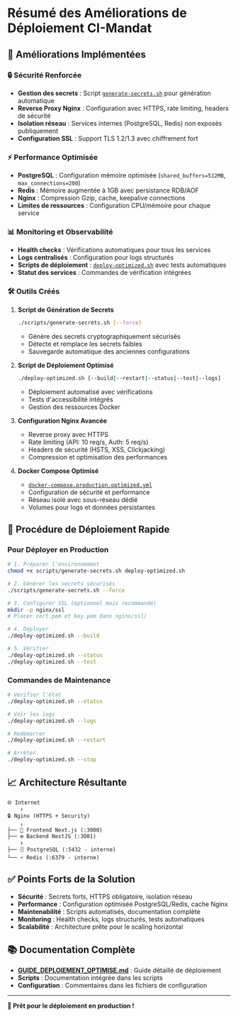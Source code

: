 # Résumé des Améliorations de Déploiement CI-Mandat

## 🎯 Améliorations Implémentées

### 🔒 Sécurité Renforcée
- **Gestion des secrets** : Script [`generate-secrets.sh`](scripts/generate-secrets.sh) pour génération automatique
- **Reverse Proxy Nginx** : Configuration avec HTTPS, rate limiting, headers de sécurité
- **Isolation réseau** : Services internes (PostgreSQL, Redis) non exposés publiquement
- **Configuration SSL** : Support TLS 1.2/1.3 avec chiffrement fort

### ⚡ Performance Optimisée
- **PostgreSQL** : Configuration mémoire optimisée (`shared_buffers=512MB`, `max_connections=200`)
- **Redis** : Mémoire augmentée à 1GB avec persistance RDB/AOF
- **Nginx** : Compression Gzip, cache, keepalive connections
- **Limites de ressources** : Configuration CPU/mémoire pour chaque service

### 📊 Monitoring et Observabilité
- **Health checks** : Vérifications automatiques pour tous les services
- **Logs centralisés** : Configuration pour logs structurés
- **Scripts de déploiement** : [`deploy-optimized.sh`](deploy-optimized.sh) avec tests automatiques
- **Statut des services** : Commandes de vérification intégrées

### 🛠️ Outils Créés

1. **Script de Génération de Secrets**
   ```bash
   ./scripts/generate-secrets.sh [--force]
   ```
   - Génère des secrets cryptographiquement sécurisés
   - Détecte et remplace les secrets faibles
   - Sauvegarde automatique des anciennes configurations

2. **Script de Déploiement Optimisé**
   ```bash
   ./deploy-optimized.sh [--build|--restart|--status|--test|--logs]
   ```
   - Déploiement automatisé avec vérifications
   - Tests d'accessibilité intégrés
   - Gestion des ressources Docker

3. **Configuration Nginx Avancée**
   - Reverse proxy avec HTTPS
   - Rate limiting (API: 10 req/s, Auth: 5 req/s)
   - Headers de sécurité (HSTS, XSS, Clickjacking)
   - Compression et optimisation des performances

4. **Docker Compose Optimisé**
   - [`docker-compose.production.optimized.yml`](docker-compose.production.optimized.yml)
   - Configuration de sécurité et performance
   - Réseau isolé avec sous-réseau dédié
   - Volumes pour logs et données persistantes

## 🚀 Procédure de Déploiement Rapide

### Pour Déployer en Production

```bash
# 1. Préparer l'environnement
chmod +x scripts/generate-secrets.sh deploy-optimized.sh

# 2. Générer les secrets sécurisés
./scripts/generate-secrets.sh --force

# 3. Configurer SSL (optionnel mais recommandé)
mkdir -p nginx/ssl
# Placer cert.pem et key.pem dans nginx/ssl/

# 4. Déployer
./deploy-optimized.sh --build

# 5. Vérifier
./deploy-optimized.sh --status
./deploy-optimized.sh --test
```

### Commandes de Maintenance

```bash
# Vérifier l'état
./deploy-optimized.sh --status

# Voir les logs
./deploy-optimized.sh --logs

# Redémarrer
./deploy-optimized.sh --restart

# Arrêter
./deploy-optimized.sh --stop
```

## 📈 Architecture Résultante

```
🌐 Internet
    ↓
🔒 Nginx (HTTPS + Security)
    ↓
├── 🎨 Frontend Next.js (:3000)
├── ⚙️ Backend NestJS (:3001)
    ↓
├── 🗄️ PostgreSQL (:5432 - interne)
└── ⚡ Redis (:6379 - interne)
```

## ✅ Points Forts de la Solution

- **Sécurité** : Secrets forts, HTTPS obligatoire, isolation réseau
- **Performance** : Configuration optimisée PostgreSQL/Redis, cache Nginx
- **Maintenabilité** : Scripts automatisés, documentation complète
- **Monitoring** : Health checks, logs structurés, tests automatiques
- **Scalabilité** : Architecture prête pour le scaling horizontal

## 📚 Documentation Complète

- **[GUIDE_DEPLOIEMENT_OPTIMISE.md](GUIDE_DEPLOIEMENT_OPTIMISE.md)** : Guide détaillé de déploiement
- **Scripts** : Documentation intégrée dans les scripts
- **Configuration** : Commentaires dans les fichiers de configuration

---

**🚀 Prêt pour le déploiement en production !**